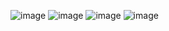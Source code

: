 ![image](https://github.com/user-attachments/assets/fc2ced00-6fa8-4deb-ad21-9c3e18f7a3b2)
![image](https://github.com/user-attachments/assets/094ce3cf-6b41-482f-ba7c-fc7e9101d434)
![image](https://github.com/user-attachments/assets/68ebda68-441c-4175-a383-36b7371c1fa7)
![image](https://github.com/user-attachments/assets/a7286cf3-b85e-4b0f-bce9-28a292cafd06)


